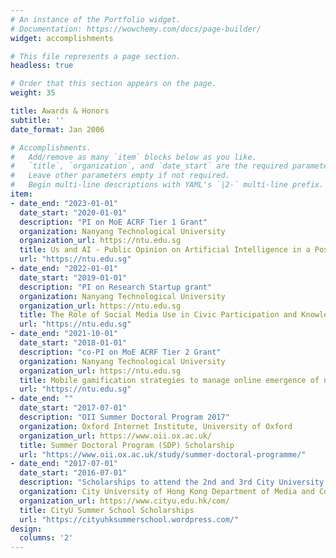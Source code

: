 ```yaml
---
# An instance of the Portfolio widget.
# Documentation: https://wowchemy.com/docs/page-builder/
widget: accomplishments

# This file represents a page section.
headless: true

# Order that this section appears on the page.
weight: 35

title: Awards & Honors
subtitle: ''
date_format: Jan 2006

# Accomplishments.
#   Add/remove as many `item` blocks below as you like.
#   `title`, `organization`, and `date_start` are the required parameters.
#   Leave other parameters empty if not required.
#   Begin multi-line descriptions with YAML's `|2-` multi-line prefix.
item:
- date_end: "2023-01-01"
  date_start: "2020-01-01"
  description: "PI on MoE ACRF Tier 1 Grant"
  organization: Nanyang Technological University
  organization_url: https://ntu.edu.sg
  title: Us and AI - Public Opinion on Artificial Intelligence in a Post-Trust Era
  url: "https://ntu.edu.sg"
- date_end: "2022-01-01"
  date_start: "2019-01-01"
  description: "PI on Research Startup grant"
  organization: Nanyang Technological University
  organization_url: https://ntu.edu.sg
  title: The Role of Social Media Use in Civic Participation and Knowledge Inequality
  url: "https://ntu.edu.sg"
- date_end: "2021-10-01"
  date_start: "2018-01-01"
  description: "co-PI on MoE ACRF Tier 2 Grant"
  organization: Nanyang Technological University
  organization_url: https://ntu.edu.sg
  title: Mobile gamification strategies to manage online emergence of nativism
  url: "https://ntu.edu.sg"
- date_end: ""
  date_start: "2017-07-01"
  description: "OII Summer Doctoral Program 2017"
  organization: Oxford Internet Institute, University of Oxford
  organization_url: https://www.oii.ox.ac.uk/
  title: Summer Doctoral Program (SDP) Scholarship
  url: "https://www.oii.ox.ac.uk/study/summer-doctoral-programme/"
- date_end: "2017-07-01"
  date_start: "2016-07-01"
  description: "Scholarships to attend the 2nd and 3rd City University of Hong Kong Summer School"
  organization: City University of Hong Kong Department of Media and Communication
  organization_url: https://www.cityu.edu.hk/com/
  title: CityU Summer School Scholarships
  url: "https://cityuhksummerschool.wordpress.com/"
design:
  columns: '2' 
---
```

